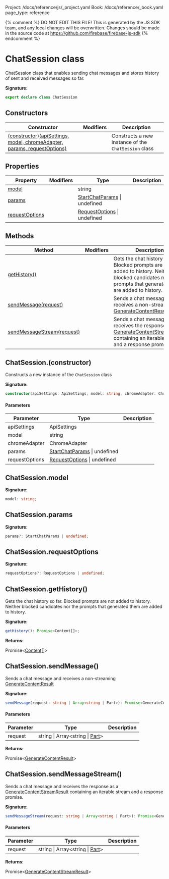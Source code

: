 Project: /docs/reference/js/_project.yaml
Book: /docs/reference/_book.yaml
page_type: reference

{% comment %}
DO NOT EDIT THIS FILE!
This is generated by the JS SDK team, and any local changes will be
overwritten. Changes should be made in the source code at
https://github.com/firebase/firebase-js-sdk
{% endcomment %}

# ChatSession class
ChatSession class that enables sending chat messages and stores history of sent and received messages so far.

<b>Signature:</b>

```typescript
export declare class ChatSession 
```

## Constructors

|  Constructor | Modifiers | Description |
|  --- | --- | --- |
|  [(constructor)(apiSettings, model, chromeAdapter, params, requestOptions)](./vertexai-preview.chatsession.md#chatsessionconstructor) |  | Constructs a new instance of the <code>ChatSession</code> class |

## Properties

|  Property | Modifiers | Type | Description |
|  --- | --- | --- | --- |
|  [model](./vertexai-preview.chatsession.md#chatsessionmodel) |  | string |  |
|  [params](./vertexai-preview.chatsession.md#chatsessionparams) |  | [StartChatParams](./vertexai-preview.startchatparams.md#startchatparams_interface) \| undefined |  |
|  [requestOptions](./vertexai-preview.chatsession.md#chatsessionrequestoptions) |  | [RequestOptions](./vertexai-preview.requestoptions.md#requestoptions_interface) \| undefined |  |

## Methods

|  Method | Modifiers | Description |
|  --- | --- | --- |
|  [getHistory()](./vertexai-preview.chatsession.md#chatsessiongethistory) |  | Gets the chat history so far. Blocked prompts are not added to history. Neither blocked candidates nor the prompts that generated them are added to history. |
|  [sendMessage(request)](./vertexai-preview.chatsession.md#chatsessionsendmessage) |  | Sends a chat message and receives a non-streaming [GenerateContentResult](./vertexai-preview.generatecontentresult.md#generatecontentresult_interface) |
|  [sendMessageStream(request)](./vertexai-preview.chatsession.md#chatsessionsendmessagestream) |  | Sends a chat message and receives the response as a [GenerateContentStreamResult](./vertexai-preview.generatecontentstreamresult.md#generatecontentstreamresult_interface) containing an iterable stream and a response promise. |

## ChatSession.(constructor)

Constructs a new instance of the `ChatSession` class

<b>Signature:</b>

```typescript
constructor(apiSettings: ApiSettings, model: string, chromeAdapter: ChromeAdapter, params?: StartChatParams | undefined, requestOptions?: RequestOptions | undefined);
```

#### Parameters

|  Parameter | Type | Description |
|  --- | --- | --- |
|  apiSettings | ApiSettings |  |
|  model | string |  |
|  chromeAdapter | ChromeAdapter |  |
|  params | [StartChatParams](./vertexai-preview.startchatparams.md#startchatparams_interface) \| undefined |  |
|  requestOptions | [RequestOptions](./vertexai-preview.requestoptions.md#requestoptions_interface) \| undefined |  |

## ChatSession.model

<b>Signature:</b>

```typescript
model: string;
```

## ChatSession.params

<b>Signature:</b>

```typescript
params?: StartChatParams | undefined;
```

## ChatSession.requestOptions

<b>Signature:</b>

```typescript
requestOptions?: RequestOptions | undefined;
```

## ChatSession.getHistory()

Gets the chat history so far. Blocked prompts are not added to history. Neither blocked candidates nor the prompts that generated them are added to history.

<b>Signature:</b>

```typescript
getHistory(): Promise<Content[]>;
```
<b>Returns:</b>

Promise&lt;[Content](./vertexai-preview.content.md#content_interface)<!-- -->\[\]&gt;

## ChatSession.sendMessage()

Sends a chat message and receives a non-streaming [GenerateContentResult](./vertexai-preview.generatecontentresult.md#generatecontentresult_interface)

<b>Signature:</b>

```typescript
sendMessage(request: string | Array<string | Part>): Promise<GenerateContentResult>;
```

#### Parameters

|  Parameter | Type | Description |
|  --- | --- | --- |
|  request | string \| Array&lt;string \| [Part](./vertexai-preview.md#part)<!-- -->&gt; |  |

<b>Returns:</b>

Promise&lt;[GenerateContentResult](./vertexai-preview.generatecontentresult.md#generatecontentresult_interface)<!-- -->&gt;

## ChatSession.sendMessageStream()

Sends a chat message and receives the response as a [GenerateContentStreamResult](./vertexai-preview.generatecontentstreamresult.md#generatecontentstreamresult_interface) containing an iterable stream and a response promise.

<b>Signature:</b>

```typescript
sendMessageStream(request: string | Array<string | Part>): Promise<GenerateContentStreamResult>;
```

#### Parameters

|  Parameter | Type | Description |
|  --- | --- | --- |
|  request | string \| Array&lt;string \| [Part](./vertexai-preview.md#part)<!-- -->&gt; |  |

<b>Returns:</b>

Promise&lt;[GenerateContentStreamResult](./vertexai-preview.generatecontentstreamresult.md#generatecontentstreamresult_interface)<!-- -->&gt;

